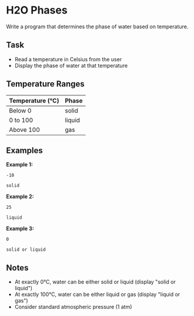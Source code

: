 # H2O Phases

Write a program that determines the phase of water based on temperature.

## Task

- Read a temperature in Celsius from the user
- Display the phase of water at that temperature

## Temperature Ranges

| Temperature (°C) | Phase           |
|------------------|-----------------|
| Below 0          | solid           |
| 0 to 100         | liquid          |
| Above 100        | gas             |

## Examples

**Example 1:**

```
-10
```

```
solid
```

**Example 2:**

```
25
```

```
liquid
```

**Example 3:**

```
0
```

```
solid or liquid
```

## Notes

- At exactly 0°C, water can be either solid or liquid (display "solid or liquid")
- At exactly 100°C, water can be either liquid or gas (display "liquid or gas")
- Consider standard atmospheric pressure (1 atm)
